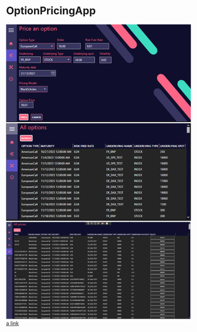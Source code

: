 # OptionPricingApp
![plot](./PriceAnOption.png)
![plot](./AllOptions.png)
![plot](./AllPrices.PNG)
[a link](https://github.com/SamiGitHub777/OptionPricingAppDB/blob/main/README.md)